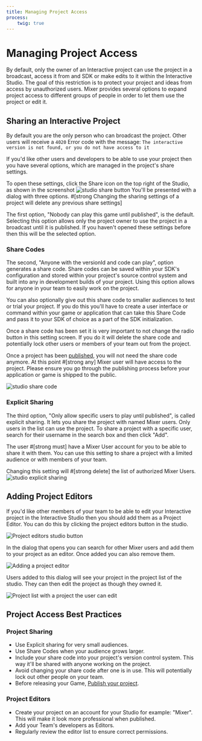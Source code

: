 ```yaml
---
title: Managing Project Access
process:
	twig: true
---
```

# Managing Project Access

By default, only the owner of an Interactive project can use the project in a broadcast, access it from and SDK or make edits to it within the Interactive Studio. The goal of this restriction is to protect your project and ideas from access by unauthorized users. Mixer provides several options to expand project access to different groups of people in order to let them use the project or edit it.

## Sharing an Interactive Project
By default you are the only person who can broadcast the project. Other users will receive a `4020` Error code with the message: `The interactive version is not found, or you do not have access to it`

If you'd like other users and developers to be able to use your project then you have several options, which are managed in the project's share settings.

To open these settings, click the Share icon on the top right of the Studio, as shown in the screenshot
![studio share button](./studio/share/shareButton.png)
You'll be presented with a dialog with three options. #[strong Changing the sharing settings of a project will delete any previous share settings]

The first option, "Nobody can play this game until published", is the default. Selecting this option allows only the project owner to use the project in a broadcast until it is published. If you haven't opened these settings before then this will be the selected option.

### Share Codes
The second, "Anyone with the versionId and code can play", option generates a share code. Share codes can be saved within your SDK's configuration and stored within your project's source control system and built into any in development builds of your project. Using this option allows for anyone in your team to easily work on the project.

You can also optionally give out this share code to smaller audiences to test or trial your project. If you do this you'll have to create a user interface or command within your game or application that can take this Share Code and pass it to your SDK of choice as a part of the SDK initialization.

Once a share code has been set it is very important to not change the radio button in this setting screen. If you do it will delete the share code and potentially lock other users or members of your team out from the project.

Once a project has been [published](#publishing-flow), you will not need the share code anymore. At this point #[strong any] Mixer user will have access to the project. Please ensure you go through the publishing process before your application or game is shipped to the public.

![studio share code](./studio/share/shareCode.png)

### Explicit Sharing

The third option, "Only allow specific users to play until published", is called explicit sharing. It lets you share the project with named Mixer users. Only users in the list can use the project. To share a project with a specific user, search for their username in the search box and then click "Add".

The user #[strong must] have a Mixer User account for you to be able to share it with them. You can use this setting to share a project with a limited audience or with members of your team.

Changing this setting will #[strong delete] the list of authorized Mixer Users.
![studio explicit sharing](./studio/share/explicitSharing.png)

## Adding Project Editors

If you'd like other members of your team to be able to edit your Interactive project in the Interactive Studio then you should add them as a Project Editor. You can do this by clicking the project editors button in the studio.

![Project editors studio button](./studio/editors/button.png)

In the dialog that opens you can search for other Mixer users and add them to your project as an editor. Once added you can also remove them.

![Adding a project editor](./studio/editors/add.png)

Users added to this dialog will see your project in the project list of the studio. They can then edit the project as though they owned it.

![Project list with a project the user can edit](./studio/editors/list.png)

## Project Access Best Practices

### Project Sharing

- Use Explicit sharing for very small audiences.
- Use Share Codes when your audience grows larger.
- Include your share code into your project's version control system. This way it'll be shared with anyone working on the project.
- Avoid changing your share code after one is in use. This will potentially lock out other people on your team.
- Before releasing your Game, [Publish your project](#publish-step).

### Project Editors
- Create your project on an account for your Studio for example: "Mixer". This will make it look more professional when published.
- Add your Team's developers as Editors.
- Regularly review the editor list to ensure correct permissions.
